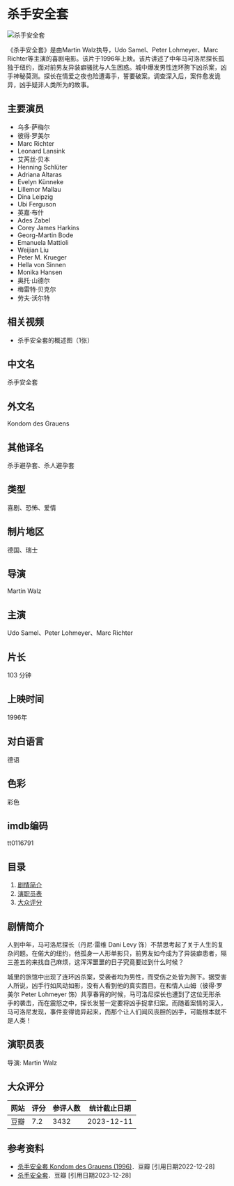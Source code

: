 # 杀手安全套

![杀手安全套](https://bkimg.cdn.bcebos.com/pic/810a19d8bc3eb13533faee4e8f48bfd3fd1f4034eeb2?x-bce-process=image/resize,m_lfit,w_536,limit_1/quality,Q_70)

《杀手安全套》是由Martin Walz执导，Udo Samel、Peter Lohmeyer、Marc Richter等主演的喜剧电影。该片于1996年上映。该片讲述了中年马可洛尼探长孤独于纽约，面对前男友异装癖骚扰与人生困惑。城中爆发男性连环胯下凶杀案，凶手神秘莫测。探长在情爱之夜也险遭毒手，誓要破案。调查深入后，案件愈发诡异，凶手疑非人类所为的故事。

## 主要演员

- 乌多·萨梅尔
- 彼得·罗美尔
- Marc Richter
- Leonard Lansink
- 艾芮丝·贝本
- Henning Schlüter
- Adriana Altaras
- Evelyn Künneke
- Lillemor Mallau
- Dina Leipzig
- Ubi Ferguson
- 英嘉·布什
- Ades Zabel
- Corey James Harkins
- Georg-Martin Bode
- Emanuela Mattioli
- Weijian Liu
- Peter M. Krueger
- Hella von Sinnen
- Monika Hansen
- 奥托·山德尔
- 梅雷特·贝克尔
- 劳夫·沃尔特

## 相关视频

- 杀手安全套的概述图（1张）

## 中文名
杀手安全套

## 外文名
Kondom des Grauens

## 其他译名
杀手避孕套、杀人避孕套

## 类型
喜剧、恐怖、爱情

## 制片地区
德国、瑞士

## 导演
Martin Walz

## 主演
Udo Samel、Peter Lohmeyer、Marc Richter

## 片长
103 分钟

## 上映时间
1996年

## 对白语言
德语

## 色彩
彩色

## imdb编码
tt0116791

## 目录

1. [剧情简介](#剧情简介)
2. [演职员表](#演职员表)
3. [大众评分](#大众评分)

## 剧情简介

人到中年，马可洛尼探长（丹尼·雷维 Dani Levy 饰）不禁思考起了关于人生的复杂问题。在偌大的纽约，他孤身一人形单影只，前男友如今成为了异装癖患者，隔三差五的来找自己麻烦，这浑浑噩噩的日子究竟要过到什么时候？

城里的旅馆中出现了连环凶杀案，受袭者均为男性，而受伤之处皆为胯下。据受害人所说，凶手行如风动如影，没有人看到他的真实面目。在和情人山姆（彼得·罗美尔 Peter Lohmeyer 饰）共享春宵的时候，马可洛尼探长也遭到了这位无形杀手的袭击，而在震怒之中，探长发誓一定要将凶手捉拿归案。而随着案情的深入，马可洛尼发现，事件变得诡异起来，而那个让人们闻风丧胆的凶手，可能根本就不是人类！

## 演职员表

导演: Martin Walz

## 大众评分

| 网站  | 评分 | 参评人数 | 统计截止日期 |
|-------|------|----------|----------------|
| 豆瓣 | 7.2  | 3432     | 2023-12-11     |

## 参考资料

- [杀手安全套 Kondom des Grauens (1996)](https://movie.douban.com/subject/21590625/)．豆瓣 [引用日期2022-12-28]
- [杀手安全套](https://movie.douban.com/subject/21590625/)．豆瓣 [引用日期2023-12-28]